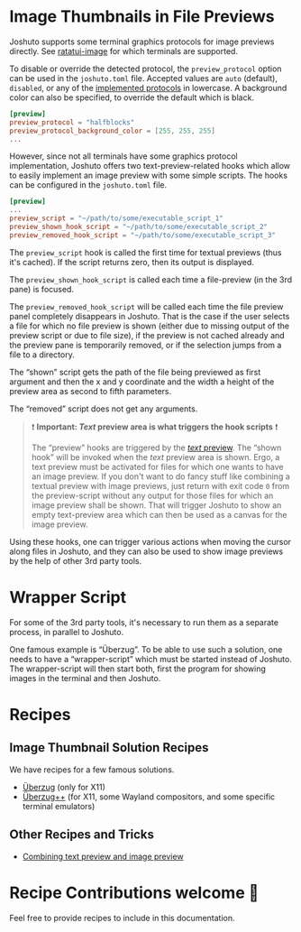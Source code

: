 # Image Thumbnails in File Previews

Joshuto supports some terminal graphics protocols for image previews directly.
See [ratatui-image](https://github.com/benjajaja/ratatui-image?tab=readme-ov-file#compatibility-matrix)
for which terminals are supported.

To disable or override the detected protocol, the `preview_protocol` option can
be used in the `joshuto.toml` file. Accepted values are `auto` (default), 
`disabled`, or any of the [implemented protocols](https://docs.rs/ratatui-image/latest/ratatui_image/picker/enum.ProtocolType.html) 
in lowercase. A background color can also be specified, to override the default 
which is black.
```toml
[preview]
preview_protocol = "halfblocks"
preview_protocol_background_color = [255, 255, 255]
...
```

However, since not all terminals have some graphics protocol implementation, 
Joshuto offers two text-preview-related hooks which allow to easily implement
an image preview with some simple scripts.
The hooks can be configured in the `joshuto.toml` file.
```toml
[preview]
...
preview_script = "~/path/to/some/executable_script_1"
preview_shown_hook_script = "~/path/to/some/executable_script_2"
preview_removed_hook_script = "~/path/to/some/executable_script_3"
```
The `preview_script` hook is called the first time for textual previews (thus
it's cached). If the script returns zero, then its output is displayed.

The `preview_shown_hook_script` is called each time a file-preview (in the 3rd 
pane) is focused.

The `preview_removed_hook_script` will be called each time the file preview 
panel completely disappears in Joshuto.
That is the case if the user selects a file for which no file preview is shown
(either due to missing output of the preview script or due to file size),
if the preview is not cached already and the preview pane is temporarily removed,
or if the selection jumps from a file to a directory.

The “shown” script gets the path of the file being previewed
as first argument and then the x and y coordinate and the width a
height of the preview area as second to fifth parameters.

The “removed” script does not get any arguments.

> ❗ **Important: *Text* preview area is what triggers the hook scripts** ❗
>
> The “preview” hooks are triggered by the [*text* preview](../file_previews.md).
> The “shown hook” will be invoked when the *text* preview area is shown.
> Ergo, a text preview must be activated for files for which one wants to have an
> image preview.
> If you don't want to do fancy stuff like combining a textual preview with image previews,
> just return with exit code `0` from the preview-script without any output for those files
> for which an image preview shall be shown.
> That will trigger Joshuto to show an empty text-preview area which can then be used
> as a canvas for the image preview.

Using these hooks, one can trigger various actions when moving the cursor along files in Joshuto,
and they can also be used to show image previews by the help of other 3rd party tools.

# Wrapper Script
For some of the 3rd party tools, it's necessary 
to run them as a separate process, in parallel to Joshuto.

One famous example is “Überzug”. To be able to use such a solution,
one needs to have a “wrapper-script” which must be started instead of Joshuto.
The wrapper-script will then start both, first the program for showing images
in the terminal and then Joshuto.


# Recipes
## Image Thumbnail Solution Recipes
We have recipes for a few famous solutions.
* [Überzug](ueberzug.md) (only for X11)
* [Überzug++](ueberzugpp.md) (for X11, some Wayland compositors, and some specific terminal emulators)

## Other Recipes and Tricks
* [Combining text preview and image preview](combined_with_text.md)

# Recipe Contributions welcome 🤗

Feel free to provide recipes to include in this documentation.

